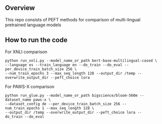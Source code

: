 ## Overview
This repo consists of PEFT methods for comparison of multi-lingual pretrained language models

## How to run the code

For XNLI comparison

```
python run_xnli.py --model_name_or_path bert-base-multilingual-cased \
--language es --train_language en --do_train --do_eval --per_device_train_batch_size 256 \
--num_train_epochs 3 --max_seq_length 128 --output_dir /temp --overwrite_output_dir --peft_choice lora
```

For PAWS-X comparison

```
python run_glue.py --model_name_or_path bigscience/bloom-560m --dataset_name paws-x \
--dataset_config de --per_device_train_batch_size 256 --num_train_epochs 1 --max_seq_length 128 \
--output_dir /temp --overwrite_output_dir --peft_choice lora --do_train --do_eval
```